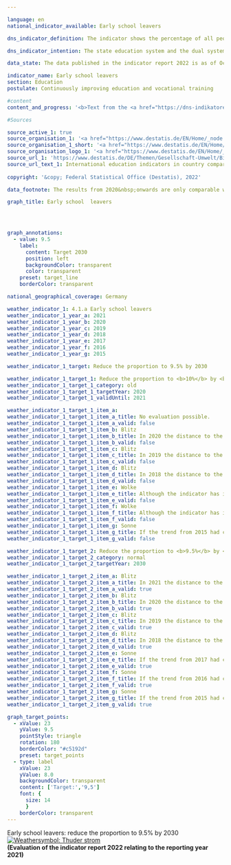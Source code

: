```yaml
---

language: en    
national_indicator_available: Early school leavers    

dns_indicator_definition: The indicator shows the percentage of all people in the 18&nbsp;to 24&nbsp;age group who neither possess a university entrance qualification, such as an Abitur or Fachhochschulreife (entrance qualification for universities of applied sciences), nor have completed a course of vocational training and who are not currently undergoing training or continuing education.    

dns_indicator_intention: The state education system and the dual system of vocational training are the cornerstones of a forward-looking qualifications regime for young people in Germany. The absence of educational and vocational training certificates implies an increased risk of poverty and hence a greater strain on social welfare systems. The target for 2030&nbsp;is to lower the percentage of early school leavers to 9.5%.    

data_state: The data published in the indicator report 2022 is as of Oct 31 2022. The data shown on this platform is updated regularly, so that more current data may be available online than published in the <a href="https://dns-indikatoren.de/assets/publications/reports/en/2022.pdf">indicator report 2022</a>.    

indicator_name: Early school leavers    
section: Education    
postulate: Continuously improving education and vocational training    

#content     
content_and_progress: '<b>Text from the <a href="https://dns-indikatoren.de/assets/publications/reports/en/2021.pdf">Indicator Report 2021&nbsp;</a></b><br><br>The term “early school leavers” does not refer to young “high-flyers” who achieve a school leaving certificate before the end of the normal period of schooling. Nor should the term be confused with school drop-outs. On the contrary, it refers to people between 18&nbsp;and 24&nbsp;years of age who neither possess a university entrance qualification, such as an Abitur or Fachhochschulreife, nor have completed a course of vocational training and who are not currently undergoing training or continuing education. This means that even those young people who, for example, have successfully completed lower secondary education at a Hauptschule or intermediate secondary education at a Realschule but are no longer in the education process are counted as early school leavers.<br><br>The data for this indicator originate from the microcensus, which is based on an annual sample survey covering 1% of the population. It cannot be elicited from the indicator when respondents last attended an educational establishment or what type of establishment it was. Additional information is provided by the annual school statistic, coordinated by the Länder that are published by the Federal Statistical Office.<br><br>In 2019, the indicator value was 10.3%. This corresponds to a total of 625,000&nbsp;young people who had not successfully completed upper secondary school and who were not, or were no longer, undergoing education or training. The indicator value had risen slightly since 2014, when it was 9.5%, and so the trend had moved in the wrong direction. If the current trend were to continue, the target of 9.5% for 2030&nbsp;would not be met.<br><br>As for gender-specific indicator rates, there were no systematic differences between men and women for the period between 1999&nbsp;and 2005. Since 2006, the rate for women has been lower than that for men. The values in 2019, for instance, were 8.7% for women and 11.8% for men.<br><br>According to the school statistics, a total of some 53,000&nbsp;young people, or 7% of the resident population in the relevant age group, left school in 2019&nbsp;without a certificate of lower secondary education. Compared with 1999, this equates to a reduction by more than a third. By this measure too, the proportion remains markedly lower among young women (5.0%) than among young men (9.0%).<br><br>By contrast, 17.4% (132,429) of the resident population of the same age obtained a certificate of lower secondary education from a Hauptschule in 2019, 44.5% (337,578) obtained a certificate of intermediate secondary education, 32.1% (227,308) obtained a general university entrance qualification, and 0.1% (624) obtained a certificate qualifying them to enter a university of applied sciences. The period from 1999&nbsp;to 2019&nbsp;saw particularly significant changes for two types of certificate. One was the Hauptschule certificate of lower secondary education, the share of which fell by 8.7&nbsp;percentage points, while the proportion of school leavers obtaining the general university entrance qualification rose by 7.4&nbsp;percentage points (each figure relates to the population of the same age).'    

#Sources    

source_active_1: true
source_organisation_1: '<a href="https://www.destatis.de/EN/Home/_node.html">Federal Statistical Office</a>'
source_organisation_1_short: '<a href="https://www.destatis.de/EN/Home/_node.html" target="_blank">Federal Statistical Office</a>'
source_organisation_logo_1: '<a href="https://www.destatis.de/EN/Home/_node.html" target="_blank"><img src="https://dnsUpgradeEnvironment.github.io/dns-indicators/public/OrgImgEn/destatis.png" alt="Federal Statistical Office" title=" Click here to visit the homepage of the organizationFederal Statistical Office" style="height:60px; width:148px; border: transparent"/></a>'
source_url_1: 'https://www.destatis.de/DE/Themen/Gesellschaft-Umwelt/Bildung-Forschung-Kultur/Bildungsstand/_inhalt.html#sprg233662'
source_url_text_1: International education indicators in country comparison (only available in German)
    
copyright: '&copy; Federal Statistical Office (Destatis), 2022'    

data_footnote: The results from 2020&nbsp;onwards are only comparable with previous years to a limited extent.    

graph_title: Early school  leavers    

    


graph_annotations:
  - value: 9.5
    label:
      content: Target 2030
      position: left
      backgroundColor: transparent
      color: transparent
    preset: target_line
    borderColor: transparent        

national_geographical_coverage: Germany    

weather_indicator_1: 4.1.a Early school leavers
weather_indicator_1_year_a: 2021
weather_indicator_1_year_b: 2020
weather_indicator_1_year_c: 2019
weather_indicator_1_year_d: 2018
weather_indicator_1_year_e: 2017
weather_indicator_1_year_f: 2016
weather_indicator_1_year_g: 2015

weather_indicator_1_target: Reduce the proportion to 9.5% by 2030

weather_indicator_1_target_1: Reduce the proportion to <b>10%</b> by <b>2020</b>
weather_indicator_1_target_1_category: old
weather_indicator_1_target_1_targetYear: 2020
weather_indicator_1_target_1_validUntil: 2021

weather_indicator_1_target_1_item_a: 
weather_indicator_1_target_1_item_a_title: No evaluation possible.
weather_indicator_1_target_1_item_a_valid: false
weather_indicator_1_target_1_item_b: Blitz
weather_indicator_1_target_1_item_b_title: In 2020 the distance to the target was constantly high or had increased. Thus, the indicator did not develop in the desired direction.
weather_indicator_1_target_1_item_b_valid: false
weather_indicator_1_target_1_item_c: Blitz
weather_indicator_1_target_1_item_c_title: In 2019 the distance to the target was constantly high or had increased. Thus, the indicator did not develop in the desired direction.
weather_indicator_1_target_1_item_c_valid: false
weather_indicator_1_target_1_item_d: Blitz
weather_indicator_1_target_1_item_d_title: In 2018 the distance to the target was constantly high or had increased. Thus, the indicator did not develop in the desired direction.
weather_indicator_1_target_1_item_d_valid: false
weather_indicator_1_target_1_item_e: Wolke
weather_indicator_1_target_1_item_e_title: Although the indicator has in 2017 been moving in the desired direction toward the target, if the trend had to continued, the target would have been missed in the target year by more than 20% of the difference between the target value and the value at that time.
weather_indicator_1_target_1_item_e_valid: false
weather_indicator_1_target_1_item_f: Wolke
weather_indicator_1_target_1_item_f_title: Although the indicator has in 2016 been moving in the desired direction toward the target, if the trend had to continued, the target would have been missed in the target year by more than 20% of the difference between the target value and the value at that time.
weather_indicator_1_target_1_item_f_valid: false
weather_indicator_1_target_1_item_g: Sonne
weather_indicator_1_target_1_item_g_title: If the trend from 2015 had continued, the target value would have been reached or missed by less than 5% of the difference between the target value and the value at that time.
weather_indicator_1_target_1_item_g_valid: false

weather_indicator_1_target_2: Reduce the proportion to <b>9.5%</b> by <b>2030</b>
weather_indicator_1_target_2_category: normal
weather_indicator_1_target_2_targetYear: 2030

weather_indicator_1_target_2_item_a: Blitz
weather_indicator_1_target_2_item_a_title: In 2021 the distance to the target was constantly high or had increased. Thus, the indicator did not develop in the desired direction.
weather_indicator_1_target_2_item_a_valid: true
weather_indicator_1_target_2_item_b: Blitz
weather_indicator_1_target_2_item_b_title: In 2020 the distance to the target was constantly high or had increased. Thus, the indicator did not develop in the desired direction.
weather_indicator_1_target_2_item_b_valid: true
weather_indicator_1_target_2_item_c: Blitz
weather_indicator_1_target_2_item_c_title: In 2019 the distance to the target was constantly high or had increased. Thus, the indicator did not develop in the desired direction.
weather_indicator_1_target_2_item_c_valid: true
weather_indicator_1_target_2_item_d: Blitz
weather_indicator_1_target_2_item_d_title: In 2018 the distance to the target was constantly high or had increased. Thus, the indicator did not develop in the desired direction.
weather_indicator_1_target_2_item_d_valid: true
weather_indicator_1_target_2_item_e: Sonne
weather_indicator_1_target_2_item_e_title: If the trend from 2017 had continued, the target value would have been reached or missed by less than 5% of the difference between the target value and the value at that time.
weather_indicator_1_target_2_item_e_valid: true
weather_indicator_1_target_2_item_f: Sonne
weather_indicator_1_target_2_item_f_title: If the trend from 2016 had continued, the target value would have been reached or missed by less than 5% of the difference between the target value and the value at that time.
weather_indicator_1_target_2_item_f_valid: true
weather_indicator_1_target_2_item_g: Sonne
weather_indicator_1_target_2_item_g_title: If the trend from 2015 had continued, the target value would have been reached or missed by less than 5% of the difference between the target value and the value at that time.
weather_indicator_1_target_2_item_g_valid: true    

graph_target_points:
  - xValue: 23
    yValue: 9.5
    pointStyle: triangle
    rotation: 180
    borderColor: "#c5192d"
    preset: target_points
  - type: label
    xValue: 23
    yValue: 8.0
    backgroundColor: transparent
    content: ['Target:','9,5']
    font: {
      size: 14
      }
    borderColor: transparent    
---
```



<div>
  <div class="my-header">
    <label class="default">Early school leavers: reduce the proportion to 9.5% by 2030
      <a href="https://dnsUpgradeEnvironment.github.io/dns-indicators/en/status"><img src="https://g205sdgs.github.io/sdg-indicators/public/Wettersymbole/Blitz.png" title="In 2021 the distance to the target was constantly high or had increased. Thus, the indicator did not develop in the desired direction." alt="Weathersymbol: Thuder strom"/>
      </a>
    </label>
  </div>
</div>
<div class="my-header-note">
  <label class="default"><b>(Evaluation of the indicator report 2022 relating to the reporting year 2021)
  </b></label>
</div>